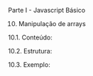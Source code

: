 Parte I - Javascript Básico

10. Manipulação de arrays

10.1. Conteúdo: 

10.2. Estrutura: 

10.3. Exemplo:
